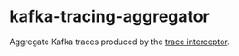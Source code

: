 # kafka-tracing-aggregator

Aggregate Kafka traces produced by the [trace interceptor](https://github.com/GuillaumeWaignier/kafka-tracing-interceptors).



